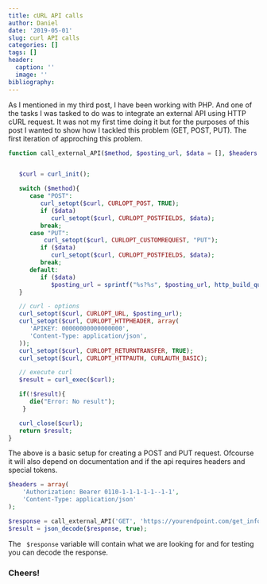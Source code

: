 ```yaml
---
title: cURL API calls
author: Daniel
date: '2019-05-01'
slug: curl API calls
categories: []
tags: []
header:
  caption: ''
  image: ''
bibliography:
---
```


As I mentioned in my third post, I have been working with PHP. And one of the tasks I was tasked to do was to integrate an external API using HTTP cURL request. It was not my first time doing it but for the purposes of this post I wanted to show how I tackled this problem (GET, POST, PUT). The first iteration of approching this problem.

```php
function call_external_API($method, $posting_url, $data = [], $headers = []){


   $curl = curl_init();

   switch ($method){
      case "POST":
         curl_setopt($curl, CURLOPT_POST, TRUE);
         if ($data)
            curl_setopt($curl, CURLOPT_POSTFIELDS, $data);
         break;
      case "PUT":
          curl_setopt($curl, CURLOPT_CUSTOMREQUEST, "PUT");
         if ($data)
            curl_setopt($curl, CURLOPT_POSTFIELDS, $data);
         break;
      default:
         if ($data)
            $posting_url = sprintf("%s?%s", $posting_url, http_build_query($data));
   }

   // curl - options
   curl_setopt($curl, CURLOPT_URL, $posting_url);
   curl_setopt($curl, CURLOPT_HTTPHEADER, array(
      'APIKEY: 00000000000000000',
      'Content-Type: application/json',
   ));
   curl_setopt($curl, CURLOPT_RETURNTRANSFER, TRUE);
   curl_setopt($curl, CURLOPT_HTTPAUTH, CURLAUTH_BASIC);

   // execute curl
   $result = curl_exec($curl);

   if(!$result){
      die("Error: No result");
    }

   curl_close($curl);
   return $result;
}
```

The above is a basic setup for creating a POST and PUT request. Ofcourse it will also depend on documentation and if the api requires headers and special tokens.

```php
$headers = array(
    'Authorization: Bearer 0110-1-1-1-1-1--1-1',
    'Content-Type: application/json'
);

$response = call_external_API('GET', 'https://yourendpoint.com/get_info/', $data, $headers);
$result = json_decode($response, true);

```
The  ``` $response``` variable will contain what we are looking for and for testing you can decode the response.

### Cheers!
